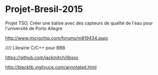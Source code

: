 Projet-Bresil-2015
==================

Projet TSO, Créer une balise avec des capteurs de qualité de l'eau pour l'université de Porto Allegre


http://www.microchip.com/forums/m819434.aspx

//// Librairie C/C++ pour BBB

https://github.com/jackmitch/libsoc

http://blacklib.yigityuce.com/annotated.html
